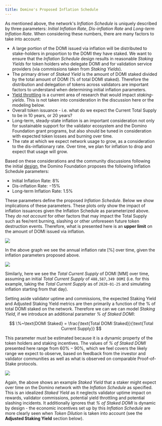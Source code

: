 ```yaml
---
title: Domino's Proposed Inflation Schedule
---
```


As mentioned above, the network's _Inflation Schedule_ is uniquely described by three parameters: _Initial Inflation Rate_, _Dis-inflation Rate_ and _Long-term Inflation Rate_. When considering these numbers, there are many factors to take into account:

- A large portion of the DOMI issued via inflation will be distributed to stake-holders in proportion to the DOMI they have staked. We want to ensure that the _Inflation Schedule_ design results in reasonable _Staking Yields_ for token holders who delegate DOMI and for validation service providers (via commissions taken from _Staking Yields_).
- The primary driver of _Staked Yield_ is the amount of DOMI staked divided by the total amount of DOMI (% of total DOMI staked). Therefore the distribution and delegation of tokens across validators are important factors to understand when determining initial inflation parameters.
- [Yield throttling](https://forums.domino.com/t/validator-yield-throttling-proposal-discussion/855/5) is a current area of research that would impact _staking-yields_. This is not taken into consideration in the discussion here or the modeling below.
- Overall token issuance - i.e. what do we expect the Current Total Supply to be in 10 years, or 20 years?
- Long-term, steady-state inflation is an important consideration not only for sustainable support for the validator ecosystem and the Domino Foundation grant programs, but also should be tuned in consideration with expected token losses and burning over time.
- The rate at which we expect network usage to grow, as a consideration to the dis-inflationary rate. Over time, we plan for inflation to drop and expect that usage will grow.

Based on these considerations and the community discussions following the initial [design](https://forums.domino.com/t/domino-inflation-design-overview/920), the Domino Foundation proposes the following Inflation Schedule parameters:

- Initial Inflation Rate: $8\%$
- Dis-inflation Rate: $-15\%$
- Long-term Inflation Rate: $1.5\%$

These parameters define the proposed _Inflation Schedule_. Below we show implications of these parameters. These plots only show the impact of inflation issuances given the Inflation Schedule as parameterized above. They _do not account_ for other factors that may impact the Total Supply such as fee/rent burning, slashing or other unforeseen future token destruction events. Therefore, what is presented here is an **upper limit** on the amount of DOMI issued via inflation.

![](/img/p_inflation_schedule.png)

In the above graph we see the annual inflation rate [$\%$] over time, given the inflation parameters proposed above.

![](/img/p_total_supply.png)

Similarly, here we see the _Total Current Supply_ of DOMI [MM] over time, assuming an initial _Total Current Supply_ of `488,587,349 DOMI` (i.e. for this example, taking the _Total Current Supply_ as of `2020-01-25` and simulating inflation starting from that day).

Setting aside validator uptime and commissions, the expected Staking Yield and Adjusted Staking Yield metrics are then primarily a function of the % of total DOMI staked on the network. Therefore we can we can model _Staking Yield_, if we introduce an additional parameter _% of Staked DOMI_:

$$
\%~\text{DOMI Staked} = \frac{\text{Total DOMI Staked}}{\text{Total Current Supply}}
$$

This parameter must be estimated because it is a dynamic property of the token holders and staking incentives. The values of _% of Staked DOMI_ presented here range from $60\% - 90\%$, which we feel covers the likely range we expect to observe, based on feedback from the investor and validator communities as well as what is observed on comparable Proof-of-Stake protocols.

![](/img/p_ex_staked_yields.png)

Again, the above shows an example _Staked Yield_ that a staker might expect over time on the Domino network with the _Inflation Schedule_ as specified. This is an idealized _Staked Yield_ as it neglects validator uptime impact on rewards, validator commissions, potential yield throttling and potential slashing incidents. It additionally ignores that _% of Staked DOMI_ is dynamic by design - the economic incentives set up by this _Inflation Schedule_ are more clearly seen when _Token Dilution_ is taken into account (see the **Adjusted Staking Yield** section below).
